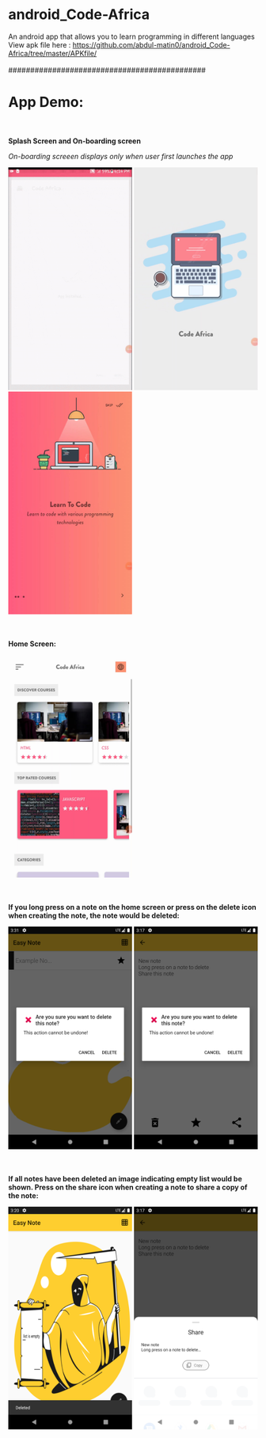 # android_Code-Africa
An android app that allows you to learn programming in different languages<br>
View apk file here : <a href="https://github.com/abdul-matin0/android_Code-Africa/tree/master/APKfile" target="_blank">https://github.com/abdul-matin0/android_Code-Africa/tree/master/APKfile/</a>
<br><br>
#############################################

# App Demo:
<br>
<br>
<b>Splash Screen and On-boarding screen </b>
<br>
<p><em>On-boarding screeen displays only when user first launches the app</em></p>
<p>
  <img src="https://github.com/abdul-matin0/android_Code-Africa/blob/master/CodeAfrica/screenshots/codeafrica-splash-onboard.gif" height="450px" width="250px">
  <img src="https://github.com/abdul-matin0/android_Code-Africa/blob/master/CodeAfrica/screenshots/splash_screen.jpg" height="450px" width="250px">
  <img src="https://github.com/abdul-matin0/android_Code-Africa/blob/master/CodeAfrica/screenshots/onboarding_screen.jpg" height="450px" width="250px">
</p>

<br><br>
<b>Home Screen:</b>
<br>
<p>
  <img src="https://github.com/abdul-matin0/android_Code-Africa/blob/master/CodeAfrica/screenshots/home_screen.jpg" height="450px" width="250px">
</p>

<br><br>
<b>If you long press on a note on the home screen or press on the delete icon when creating the note, the note would be deleted:</b>
<br>
<p>
  <img src="https://github.com/abdul-matin0/EasyNotes_Android/blob/master/app/screenshots/easy-deletehome.png" height="450px" width="250px">
  <img src="https://github.com/abdul-matin0/EasyNotes_Android/blob/master/app/screenshots/easy-deletenote.png" height="450px" width="250px">
 
</p>

<br><br>
<b>If all notes have been deleted an image indicating empty list would be shown. Press on the share icon when creating a note to share a copy of the note:</b>
<br>
<p>
  <img src="https://github.com/abdul-matin0/EasyNotes_Android/blob/master/app/screenshots/easy-listempty.png" height="450px" width="250px">
  <img src="https://github.com/abdul-matin0/EasyNotes_Android/blob/master/app/screenshots/easy-sharenote.png" height="450px" width="250px">
 
</p>

